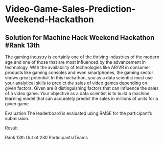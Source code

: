 # Video-Game-Sales-Prediction-Weekend-Hackathon


## Solution for Machine Hack Weekend Hackathon #Rank 13th


The gaming industry is certainly one of the thriving industries of the modern age and one of those that are most influenced by the advancement in technology. With the availability of technologies like AR/VR in consumer products like gaming consoles and even smartphones, the gaming sector shows great potential. In this hackathon, you as a data scientist must use your analytical skills to predict the sales of video games depending on given factors. Given are 8 distinguishing factors that can influence the sales of a video game. Your objective as a data scientist is to build a machine learning model that can accurately predict the sales in millions of units for a given game.

Evaluation
The leaderboard is evaluated using RMSE for the participant’s submission.

Result

Rank 13th Out of 230 Participants/Teams
 
